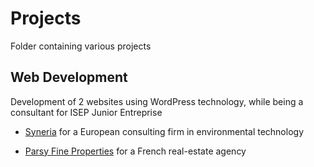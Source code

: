 # Projects

Folder containing various projects

## Web Development

Development of 2 websites using WordPress technology, while being a consultant for ISEP Junior Entreprise

- [Syneria](https://syneria.eu) for a European consulting firm in environmental technology

- [Parsy Fine Properties](https://parsyfineproperties.fr) for a French real-estate agency

